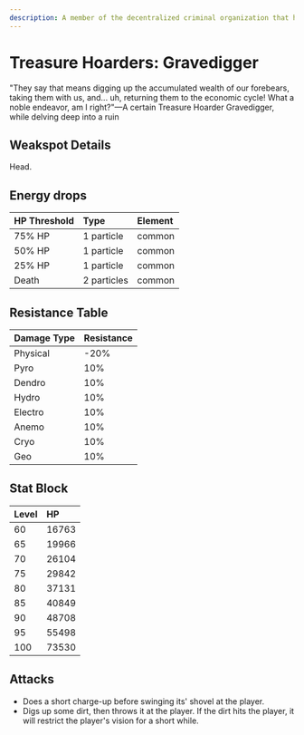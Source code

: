 ```yaml
---
description: A member of the decentralized criminal organization that has footprints all over the continent and even deep within unknown domains.
---
```


# Treasure Hoarders: Gravedigger

"They say that means digging up the accumulated wealth of our forebears, taking them with us, and... uh, returning them to the economic cycle! What a noble endeavor, am I right?"—A certain Treasure Hoarder Gravedigger, while delving deep into a ruin

## Weakspot Details

Head.

## Energy drops

| HP Threshold | Type | Element |
| :--- | :--- | :--- |
| 75% HP | 1 particle | common   
| 50% HP | 1 particle | common   
| 25% HP | 1 particle | common  
| Death | 2 particles | common

## Resistance Table

| Damage Type | Resistance |
| :--- | :--- |
| Physical | -20% |
| Pyro | 10% |
| Dendro | 10% |
| Hydro | 10% |
| Electro | 10% |
| Anemo | 10% |
| Cryo | 10% |
| Geo | 10% |

## Stat Block

| Level | HP |
| :--- | :--- |
| 60 | 16763 |
| 65 | 19966 |
| 70 | 26104 |
| 75 | 29842 |
| 80 | 37131 |
| 85 | 40849 |
| 90 | 48708 |
| 95 | 55498 |
| 100 | 73530 |

## Attacks

* Does a short charge-up before swinging its' shovel at the player.
* Digs up some dirt, then throws it at the player. If the dirt hits the player, it will restrict the player's vision for a short while.
